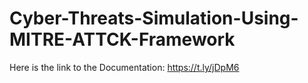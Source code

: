 # Cyber-Threats-Simulation-Using-MITRE-ATTCK-Framework

Here is the link to the Documentation: https://t.ly/jDpM6
